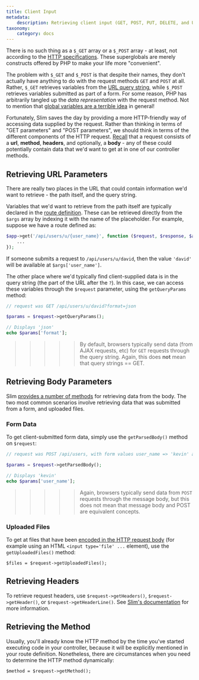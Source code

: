 ```yaml
---
title: Client Input
metadata:
    description: Retrieving client input (GET, POST, PUT, DELETE, and URL arguments) in your controllers.
taxonomy:
    category: docs
---
```


There is no such thing as a `$_GET` array or a `$_POST` array - at least, not according to the [HTTP specifications](https://en.wikipedia.org/wiki/Hypertext_Transfer_Protocol#Message_Format).  These superglobals are merely constructs offered by PHP to make your life more "convenient".

The problem with `$_GET` and `$_POST` is that despite their names, they don't actually have anything to do with the request methods `GET` and `POST` at all.  Rather, `$_GET` retrieves variables from the [URL query string](http://php.net/manual/en/reserved.variables.get.php), while `$_POST` retrieves variables submitted as part of a form.  For some reason, PHP has arbitrarily tangled up the *data representation* with the request method.  Not to mention that [global variables are a terrible idea](http://softwareengineering.stackexchange.com/questions/148108/why-is-global-state-so-evil) in general!

Fortunately, Slim saves the day by providing a more HTTP-friendly way of accessing data supplied by the request.  Rather than thinking in terms of "GET parameters" and "POST parameters", we should think in terms of the different components of the HTTP request.  [Recall](/routes-and-controllers/rest) that a request consists of a **url**, **method**, **headers**, and optionally, a **body** - any of these could potentially contain data that we'd want to get at in one of our controller methods.

## Retrieving URL Parameters

There are really two places in the URL that could contain information we'd want to retrieve - the path itself, and the query string.

Variables that we'd want to retrieve from the path itself are typically declared in the [route definition](/routes-and-controllers/front-controller).  These can be retrieved directly from the `$args` array by indexing it with the name of the placeholder.  For example, suppose we have a route defined as:

```php
$app->get('/api/users/u/{user_name}', function ($request, $response, $args) {
    ...
});
```

If someone submits a request to `/api/users/u/david`, then the value `'david'` will be available at `$args['user_name']`.

The other place where we'd typically find client-supplied data is in the query string (the part of the URL after the `?`).  In this case, we can access these variables through the `$request` parameter, using the `getQueryParams` method:

```php
// request was GET /api/users/u/david?format=json

$params = $request->getQueryParams();

// Displays 'json'
echo $params['format'];
```

>>>>> By default, browsers typically send data (from AJAX requests, etc) for `GET` requests through the query string.  Again, this does **not** mean that query strings == GET.

## Retrieving Body Parameters

Slim [provides a number of methods](https://www.slimframework.com/docs/v3/objects/request.html#the-request-body) for retrieving data from the body.  The two most common scenarios involve retrieving data that was submitted from a form, and uploaded files.

### Form Data

To get client-submitted form data, simply use the `getParsedBody()` method on `$request`:

```php
// request was POST /api/users, with form values user_name => 'kevin' and password => 'hunter2'

$params = $request->getParsedBody();

// Displays 'kevin'
echo $params['user_name'];
```

>>>>> Again, browsers typically send data from `POST` requests through the message body, but this does not mean that message body and POST are equivalent concepts.

### Uploaded Files

To get at files that have been [encoded in the HTTP request body](http://stackoverflow.com/a/26791188/2970321) (for example using an HTML `<input type='file' ...` element), use the `getUploadedFiles()` method:

```
$files = $request->getUploadedFiles();
```

## Retrieving Headers

To retrieve request headers, use `$request->getHeaders()`, `$request->getHeader()`, or `$request->getHeaderLine()`.  See [Slim's documentation](https://www.slimframework.com/docs/objects/request.html#the-request-headers) for more information.

## Retrieving the Method

Usually, you'll already know the HTTP method by the time you've started executing code in your controller, because it will be explicitly mentioned in your route definition.  Nonetheless, there are circumstances when you need to determine the HTTP method dynamically:

```
$method = $request->getMethod();
```
